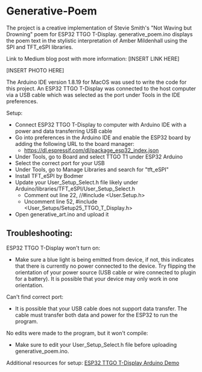 # Generative-Poem
The project is a creative implementation of Stevie Smith's "Not Waving but Drowning" poem for ESP32 TTGO T-Display. generative_poem.ino displays the poem text in the stylistic interpretation of Amber Mildenhall using the SPI and TFT_eSPI libraries.

Link to Medium blog post with more information: [INSERT LINK HERE]

[INSERT PHOTO HERE]

The Arduino IDE version 1.8.19 for MacOS was used to write the code for this project. An ESP32 TTGO T-Display was connected to the host computer via a USB cable which was selected as the port under Tools in the IDE preferences. 

Setup:
- Connect ESP32 TTGO T-Display to computer with Arduino IDE with a power and data transferring USB cable
- Go into preferences in the Arduino IDE and enable the ESP32 board by adding the following URL to the board manager:
  - https://dl.espressif.com/dl/package_esp32_index.json
- Under Tools, go to Board and select TTGO T1 under ESP32 Arduino
- Select the correct port for your USB
- Under Tools, go to Manage Libraries and search for "tft_eSPI"
- Install TFT_eSPI by Bodmer
- Update your User_Setup_Select.h file likely under Arduino/libraries/TFT_eSPI/User_Setup_Select.h
  - Comment out line 22, //#include <User.Setup.h>
  - Uncomment line 52, #include <User_Setups/Setup25_TTGO_T_Display.h>
- Open generative_art.ino and upload it

## Troubleshooting:
ESP32 TTGO T-Display won't turn on:
- Make sure a blue light is being emitted from device, if not, this indicates that there is currently no power connected to the device. Try flipping the orientation of your power source (USB cable or wire connected to plugin for a battery). It is possible that your device may only work in one orientation.

Can't find correct port:
- It is possible that your USB cable does not support data transfer. The cable must transfer both data and power for the ESP32 to run the program.

No edits were made to the program, but it won't compile:
- Make sure to edit your User_Setup_Select.h file before uploading generative_poem.ino. 

Additional resources for setup:
[ESP32 TTGO T-Display Arduino Demo](https://www.youtube.com/watch?v=adLUgmCJKnM)

